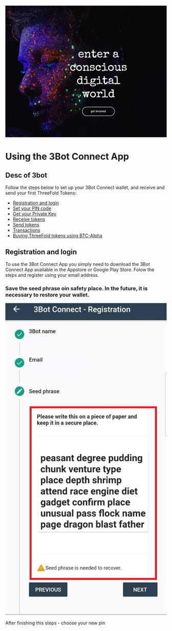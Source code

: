 
![](img/3bot.png)


# Using the 3Bot Connect App

## Desc of 3bot

Follow the steps below to set up your 3Bot Connect wallet, and receive and send your first ThreeFold Tokens:

- [Registration and login](#st-1)
- [Set your PIN code](#pin)
- [Get your Private Key](#seed)
- [Receive tokens](#receive)
- [Send tokens](#send)
- [Transactions](#transactions)
- [Buying ThreeFold tokens using BTC-Alpha](#btc-alpha)

<a id='st-1'><a>
  
  ## Registration and login
  
  To use the 3Bot Connect App you simply need to download the 3Bot Connect App available in the Appstore or Google Play Store. Folow the steps and register using your email address.
 ### Save the seed phrase oin safety place. In the future, it is necessary to restore your wallet.

![](img/3Bot_Seed_Phrase.jpg)

After finishing this steps - choose your new pin
